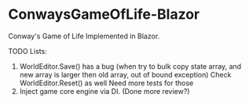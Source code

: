 # ConwaysGameOfLife-Blazor
Conway's Game of Life Implemented in Blazor.

TODO Lists:
1. WorldEditor.Save() has a bug (when try to bulk copy state array, and new array is larger then old array, out of bound exception)
	Check WorldEditor.Reset() as well
	Need more tests for those
2. Inject game core engine via DI. (Done more review?)

